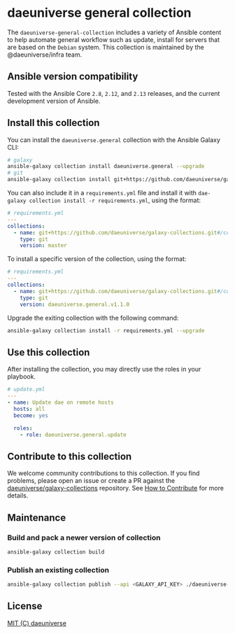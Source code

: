 # daeuniverse general collection

The `daeuniverse-general-collection` includes a variety of Ansible content to help automate general workflow such as update, install for servers that are based on the `Debian` system. This collection is maintained by the @daeuniverse/infra team.

## Ansible version compatibility

Tested with the Ansible Core `2.8`, `2.12`, and `2.13` releases, and the current development version of Ansible.

## Install this collection

You can install the `daeuniverse.general` collection with the Ansible Galaxy CLI:

```bash
# galaxy
ansible-galaxy collection install daeuniverse.general --upgrade
# git
ansible-galaxy collection install git+https://github.com/daeuniverse/galaxy-collections#/collections/general,master
```

You can also include it in a `requirements.yml` file and install it with `dae-galaxy collection install -r requirements.yml`, using the format:

```yaml
# requirements.yml
---
collections:
  - name: git+https://github.com/daeuniverse/galaxy-collections.git#/collections/general
    type: git
    version: master
```

To install a specific version of the collection, using the format:

```yaml
# requirements.yml
---
collections:
  - name: git+https://github.com/daeuniverse/galaxy-collections.git#/collections/general
    type: git
    version: daeuniverse.general.v1.1.0
```

Upgrade the exiting collection with the following command:

```bash
ansible-galaxy collection install -r requirements.yml --upgrade
```

## Use this collection

After installing the collection, you may directly use the roles in your playbook.

```yaml
# update.yml
---
- name: Update dae on remote hosts
  hosts: all
  become: yes

  roles:
    - role: daeuniverse.general.update
```

## Contribute to this collection

We welcome community contributions to this collection. If you find problems, please open an issue or create a PR against the [daeuniverse/galaxy-collections](https://github.com/daeuniverse/galaxy-collections) repository. See [How to Contribute](https://github.com/daeuniverse/galaxy-collections/blob/master/docs/contribute.md) for more details.

## Maintenance

### Build and pack a newer version of collection

```bash
ansible-galaxy collection build
```

### Publish an existing collection

```bash
ansible-galaxy collection publish --api <GALAXY_API_KEY> ./daeuniverse-general-<VERSION>.tar.gz
```

## License

[MIT (C) daeuniverse](https://github.com/yqlbu/daeuniverse/galaxy-collections/blob/master/LICENSE)
